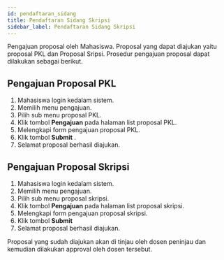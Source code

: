 ```yaml
---
id: pendaftaran_sidang
title: Pendaftaran Sidang Skripsi
sidebar_label: Pendaftaran Sidang Skripsi
---
```


Pengajuan proposal oleh Mahasiswa. Proposal yang dapat diajukan yaitu proposal PKL dan Proposal Sripsi. Prosedur pengajuan proposal dapat dilakukan sebagai berikut.

## Pengajuan Proposal PKL

1.  Mahasiswa login kedalam sistem.
2.  Memilih menu pengajuan.
3.  Pilih sub menu proposal PKL.
4.  Klik tombol **Pengajuan** pada halaman list proposal PKL.
5.  Melengkapi form pengajuan proposal PKL.
6.  Klik tombol **Submit** .
7.  Selamat proposal berhasil diajukan.

## Pengajuan Proposal Skripsi

1.  Mahasiswa login kedalam sistem.
2.  Memilih menu pengajuan.
3.  Pilih sub menu proposal skripsi.
4.  Klik tombol **Pengajuan** pada halaman list proposal skripsi.
5.  Melengkapi form pengajuan proposal skripsi.
6.  Klik tombol **Submit**
7.  Selamat proposal berhasil diajukan.

Proposal yang sudah diajukan akan di tinjau oleh dosen peninjau dan kemudian dilakukan approval oleh dosen tersebut.
